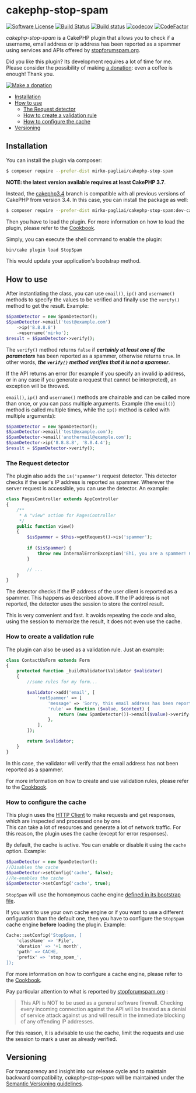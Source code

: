 # cakephp-stop-spam

[![Software License](https://img.shields.io/badge/license-MIT-brightgreen.svg?style=flat-square)](LICENSE.txt)
[![Build Status](https://travis-ci.org/mirko-pagliai/cakephp-stop-spam.svg?branch=master)](https://travis-ci.org/mirko-pagliai/cakephp-stop-spam)
[![Build status](https://ci.appveyor.com/api/projects/status/m7f9jcvyo824xyyo?svg=true)](https://ci.appveyor.com/project/mirko-pagliai/cakephp-stop-spam)
[![codecov](https://codecov.io/gh/mirko-pagliai/cakephp-stop-spam/branch/master/graph/badge.svg)](https://codecov.io/gh/mirko-pagliai/cakephp-stop-spam)
[![CodeFactor](https://www.codefactor.io/repository/github/mirko-pagliai/cakephp-stop-spam/badge)](https://www.codefactor.io/repository/github/mirko-pagliai/cakephp-stop-spam)

*cakephp-stop-spam* is a CakePHP plugin that allows you to check if a username,
email address or ip address has been reported as a spammer using services and
APIs offered by [stopforumspam.org](https://stopforumspam.com).

Did you like this plugin? Its development requires a lot of time for me.  
Please consider the possibility of making [a donation](//paypal.me/mirkopagliai):
even a coffee is enough! Thank you.

[![Make a donation](https://www.paypalobjects.com/webstatic/mktg/logo-center/logo_paypal_carte.jpg)](//paypal.me/mirkopagliai)

*   [Installation](#installation)
*   [How to use](#how-to-use)
    * [The Request detector](#the-request-detector)
    * [How to create a validation rule](#how-to-create-a-validation-rule)
    * [How to configure the cache](#how-to-configure-the-cache)
*   [Versioning](#versioning)

## Installation
You can install the plugin via composer:

```bash
$ composer require --prefer-dist mirko-pagliai/cakephp-stop-spam
```

**NOTE: the latest version available requires at least CakePHP 3.7**.

Instead, the [cakephp3.4](//github.com/mirko-pagliai/cakephp-stop-spam/tree/cakephp3.4)
branch is compatible with all previous versions of CakePHP from version 3.4. 
In this case, you can install the package as well:

```bash
$ composer require --prefer-dist mirko-pagliai/cakephp-stop-spam:dev-cakephp3.4
```
Then you have to load the plugin. For more information on how to load the plugin,
please refer to the [Cookbook](//book.cakephp.org/3.0/en/plugins.html#loading-a-plugin).

Simply, you can execute the shell command to enable the plugin:

```bash
bin/cake plugin load StopSpam
```

This would update your application's bootstrap method.

## How to use
After instantiating the class, you can use `email()`, `ip()` and `username()` 
methods to specify the values to be verified and finally use the `verify()` method
to get the result. Example:

```php
$SpamDetector = new SpamDetector();
$SpamDetector->email('test@example.com')
    ->ip('8.8.8.8')
    ->username('mirko');
$result = $SpamDetector->verify();
```

The `verify()` method returns `false` if ***certainly at least one of the
parameters*** has been reported as a spammer, otherwise returns `true`.
In other words, ***the `verify()` method verifies that it is not a spammer***.

If the API returns an error (for example if you specify an invalid ip address,
or in any case if you generate a request that cannot be interpreted), an exception
will be throwed.

`email()`, `ip()` and `username()` methods are chainable and can be called more
than once, or you can pass multiple arguments.
Example (the `email()`) method is called multiple times, while the `ip()` method
is called with multiple arguments):

```php
$SpamDetector = new SpamDetector();
$SpamDetector->email('test@example.com');
$SpamDetector->email('anothermail@example.com');
$SpamDetector->ip('8.8.8.8', '8.8.4.4');
$result = $SpamDetector->verify();
```

### The Request detector
The plugin also adds the `is('spammer')` request detector. This detector checks if the user's IP address is reported as spammer.
Wherever the server request is accessible, you can use the detector. An example:

```php
class PagesController extends AppController
{
    /**
     * A "view" action for PagesController
     */
    public function view()
    {
		$isSpammer = $this->getRequest()->is('spammer');
		
		if ($isSpammer) {
			throw new InternalErrorException('Ehi, you are a spammer! Get out of my site!');
		}

		// ...
	}
}
```

The detector checks if the IP address of the user client is reported as a spammer. This happens as described above. If the IP address is not reported, the detector uses the session to store the control result.

This is very convenient and fast. It avoids repeating the code and also, using the session to memorize the result, it does not even use the cache.

### How to create a validation rule
The plugin can also be used as a validation rule.
Just an example:

```php
class ContactUsForm extends Form
{
    protected function _buildValidator(Validator $validator)
    {
	    //some rules for my form...

        $validator->add('email', [
            'notSpammer' => [
                'message' => 'Sorry, this email address has been reported as a spammer!',
                'rule' => function ($value, $context) {
                    return (new SpamDetector())->email($value)->verify();
                },
            ],
        ]);

        return $validator;
    }
}
```

In this case, the validator will verify that the email address has not been reported as a spammer.

For more information on how to create and use validation rules, please refer to the 
[Cookbook](https://book.cakephp.org/3.0/en/core-libraries/validation.html#using-custom-validation-rules).

### How to configure the cache
This plugin uses the [HTTP Client](https://book.cakephp.org/3.0/en/core-libraries/httpclient.html)
to make requests and get responses, which are inspected and processed one by one.  
This can take a lot of resources and generate a lot of network traffic. For this
reason, the plugin uses the cache (except for error responses).

By default, the cache is active. You can enable or disable it using the `cache`
option. Example:

```php
$SpamDetector = new SpamDetector();
//Disables the cache
$SpamDetector->setConfig('cache', false);
//Re-enables the cache
$SpamDetector->setConfig('cache', true);
```

`StopSpam` will use the homonymous cache engine
[defined in its bootstrap file](https://github.com/mirko-pagliai/cakephp-stop-spam/blob/master/config/bootstrap.php#L16).

If you want to use your own cache engine or if you want to use a different 
onfiguration than the default one, then you have to configure the `StopSpam`
cache engine **before** loading the plugin. Example:

```php
Cache::setConfig('StopSpam, [
    'className' => 'File',
    'duration' => '+1 month',
    'path' => CACHE,
    'prefix' => 'stop_spam_',
]);
```

For more information on how to configure a cache engine, please refer to the 
[Cookbook](https://book.cakephp.org/3.0/en/core-libraries/caching.html#configuring-cache-engines).

Pay particular attention to what is reported by
[stopforumspam.org](https://www.stopforumspam.com/usage) :

> This API is NOT to be used as a general software firewall. Checking every incoming connection against the API will be treated as a denial of service attack against us and will result in the immediate blocking of any offending IP addresses.

For this reason, it is advisable to use the cache, limit the requests and use
the session to mark a user as already verified.

## Versioning
For transparency and insight into our release cycle and to maintain backward compatibility, 
*cakephp-stop-spam* will be maintained under the [Semantic Versioning guidelines](http://semver.org).
